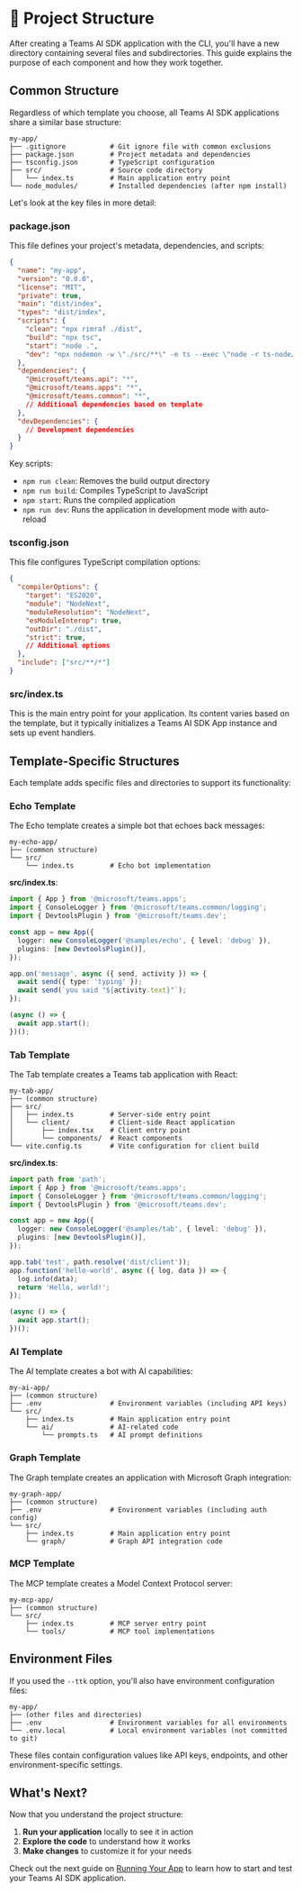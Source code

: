 # 📁 Project Structure

After creating a Teams AI SDK application with the CLI, you'll have a new directory containing several files and subdirectories. This guide explains the purpose of each component and how they work together.

## Common Structure

Regardless of which template you choose, all Teams AI SDK applications share a similar base structure:

```
my-app/
├── .gitignore           # Git ignore file with common exclusions
├── package.json         # Project metadata and dependencies
├── tsconfig.json        # TypeScript configuration
├── src/                 # Source code directory
│   └── index.ts         # Main application entry point
└── node_modules/        # Installed dependencies (after npm install)
```

Let's look at the key files in more detail:

### package.json

This file defines your project's metadata, dependencies, and scripts:

```json
{
  "name": "my-app",
  "version": "0.0.0",
  "license": "MIT",
  "private": true,
  "main": "dist/index",
  "types": "dist/index",
  "scripts": {
    "clean": "npx rimraf ./dist",
    "build": "npx tsc",
    "start": "node .",
    "dev": "npx nodemon -w \"./src/**\" -e ts --exec \"node -r ts-node/register -r dotenv/config ./src/index.ts\""
  },
  "dependencies": {
    "@microsoft/teams.api": "*",
    "@microsoft/teams.apps": "*",
    "@microsoft/teams.common": "*",
    // Additional dependencies based on template
  },
  "devDependencies": {
    // Development dependencies
  }
}
```

Key scripts:
- `npm run clean`: Removes the build output directory
- `npm run build`: Compiles TypeScript to JavaScript
- `npm start`: Runs the compiled application
- `npm run dev`: Runs the application in development mode with auto-reload

### tsconfig.json

This file configures TypeScript compilation options:

```json
{
  "compilerOptions": {
    "target": "ES2020",
    "module": "NodeNext",
    "moduleResolution": "NodeNext",
    "esModuleInterop": true,
    "outDir": "./dist",
    "strict": true,
    // Additional options
  },
  "include": ["src/**/*"]
}
```

### src/index.ts

This is the main entry point for your application. Its content varies based on the template, but it typically initializes a Teams AI SDK App instance and sets up event handlers.

## Template-Specific Structures

Each template adds specific files and directories to support its functionality:

### Echo Template

The Echo template creates a simple bot that echoes back messages:

```
my-echo-app/
├── (common structure)
└── src/
    └── index.ts         # Echo bot implementation
```

**src/index.ts**:
```typescript
import { App } from '@microsoft/teams.apps';
import { ConsoleLogger } from '@microsoft/teams.common/logging';
import { DevtoolsPlugin } from '@microsoft/teams.dev';

const app = new App({
  logger: new ConsoleLogger('@samples/echo', { level: 'debug' }),
  plugins: [new DevtoolsPlugin()],
});

app.on('message', async ({ send, activity }) => {
  await send({ type: 'typing' });
  await send(`you said "${activity.text}"`);
});

(async () => {
  await app.start();
})();
```

### Tab Template

The Tab template creates a Teams tab application with React:

```
my-tab-app/
├── (common structure)
├── src/
│   ├── index.ts         # Server-side entry point
│   └── client/          # Client-side React application
│       ├── index.tsx    # Client entry point
│       └── components/  # React components
└── vite.config.ts       # Vite configuration for client build
```

**src/index.ts**:
```typescript
import path from 'path';
import { App } from '@microsoft/teams.apps';
import { ConsoleLogger } from '@microsoft/teams.common/logging';
import { DevtoolsPlugin } from '@microsoft/teams.dev';

const app = new App({
  logger: new ConsoleLogger('@samples/tab', { level: 'debug' }),
  plugins: [new DevtoolsPlugin()],
});

app.tab('test', path.resolve('dist/client'));
app.function('hello-world', async ({ log, data }) => {
  log.info(data);
  return 'Hello, world!';
});

(async () => {
  await app.start();
})();
```

### AI Template

The AI template creates a bot with AI capabilities:

```
my-ai-app/
├── (common structure)
├── .env                 # Environment variables (including API keys)
└── src/
    ├── index.ts         # Main application entry point
    └── ai/              # AI-related code
        └── prompts.ts   # AI prompt definitions
```

### Graph Template

The Graph template creates an application with Microsoft Graph integration:

```
my-graph-app/
├── (common structure)
├── .env                 # Environment variables (including auth config)
└── src/
    ├── index.ts         # Main application entry point
    └── graph/           # Graph API integration code
```

### MCP Template

The MCP template creates a Model Context Protocol server:

```
my-mcp-app/
├── (common structure)
└── src/
    ├── index.ts         # MCP server entry point
    └── tools/           # MCP tool implementations
```

## Environment Files

If you used the `--ttk` option, you'll also have environment configuration files:

```
my-app/
├── (other files and directories)
├── .env                 # Environment variables for all environments
└── .env.local           # Local environment variables (not committed to git)
```

These files contain configuration values like API keys, endpoints, and other environment-specific settings.

## What's Next?

Now that you understand the project structure:

1. **Run your application** locally to see it in action
2. **Explore the code** to understand how it works
3. **Make changes** to customize it for your needs

Check out the next guide on [Running Your App](./3.running-your-app.md) to learn how to start and test your Teams AI SDK application.
